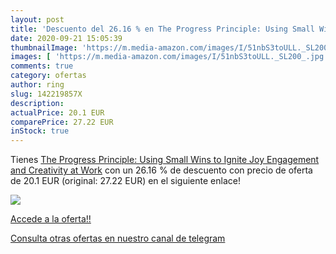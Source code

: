 ```yaml
---
layout: post
title: 'Descuento del 26.16 % en The Progress Principle: Using Small Wins'
date: 2020-09-21 15:05:39
thumbnailImage: 'https://m.media-amazon.com/images/I/51nbS3toULL._SL200_.jpg'
images: [ 'https://m.media-amazon.com/images/I/51nbS3toULL._SL200_.jpg' ]
comments: true
category: ofertas
author: ring
slug: 142219857X
description:
actualPrice: 20.1 EUR
comparePrice: 27.22 EUR
inStock: true
---
```


Tienes [The Progress Principle: Using Small Wins to Ignite Joy  Engagement  and Creativity at Work](https://www.amazon.com/dp/142219857X/?tag=redken08-20) con un 26.16 % de descuento con precio de oferta de 20.1 EUR (original: 27.22 EUR) en el siguiente enlace!

[![](https://m.media-amazon.com/images/I/51nbS3toULL._SL200_.jpg)](https://www.amazon.com/dp/142219857X/?tag=redken08-20)

[Accede a la oferta!!](https://www.amazon.com/dp/142219857X/?tag=redken08-20)

[Consulta otras ofertas en nuestro canal de telegram](https://t.me/s/ofertas25)
